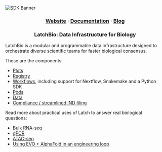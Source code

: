 ![SDK Banner](https://user-images.githubusercontent.com/31255434/182662644-b85ccc23-064d-4c99-9090-0a7961c9920d.png)

<html>
  <h3 align="center">
  <a href="https://latch.bio/">Website</a>
  <span> · </span>
  <a href="https://wiki.latch.bio/">Documentation</a>
  <span> · </span>
  <a href="https://blog.latch.bio/">Blog</a>
  </h3>
</html>

<html>
  <h3 align="center">LatchBio: Data Infrastructure for Biology</a>
  </h3>
</html>

LatchBio is a modular and programmable data infrastructure designed to orchestrate diverse scientific teams for faster biological consensus. 

These are the components:

- [Plots](https://wiki.latch.bio/plots/overview)
- [Registry](https://wiki.latch.bio/registry/what-is-a-registry)
- [Workflows](https://wiki.latch.bio/workflows/overview), including support for Nextflow, Snakemake and a Python SDK
- [Pods](https://wiki.latch.bio/pods/overview)
- [Data](https://wiki.latch.bio/data/overview)
- [Compliance / streamlined IND filing](https://trust.latch.bio/)

Read more about practical uses of Latch to answer real biological questions:

- [Bulk RNA-seq](https://blog.latch.bio/p/modern-infrastructure-for-bulk-rna)
- [qPCR](https://blog.latch.bio/p/end-to-end-data-infrastructure-for)
- [ATAC-seq](https://blog.latch.bio/p/interactive-tools-for-atac-seq-analysis)
- [Using EVO + AlphaFold in an engineering loop](https://blog.latch.bio/p/engineering-aavs-with-evo-and-alphafold)
